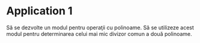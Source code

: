 # Application 1
Să se dezvolte un modul pentru operaţii cu polinoame. Să se utilizeze acest modul
pentru determinarea celui mai mic divizor comun a două polinoame.
